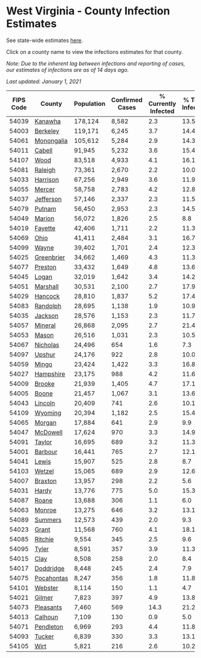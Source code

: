 # West Virginia - County Infection Estimates

See state-wide estimates [here](/infections/us-wv).

Click on a county name to view the infections estimates for that county.

*Note: Due to the inherent lag between infections and reporting of cases, our estimates of infections are as of 14 days ago.*

*Last updated: January 1, 2021*

|   FIPS Code |                   County |   Population |   Confirmed Cases |   % Currently Infected |   % Total Infected |
|-------------|--------------------------|--------------|-------------------|------------------------|--------------------|
|       54039 |       [Kanawha](kanawha) |      178,124 |             8,582 |                    2.3 |               13.5 |
|       54003 |     [Berkeley](berkeley) |      119,171 |             6,245 |                    3.7 |               14.4 |
|       54061 | [Monongalia](monongalia) |      105,612 |             5,284 |                    2.9 |               14.3 |
|       54011 |         [Cabell](cabell) |       91,945 |             5,232 |                    3.6 |               15.4 |
|       54107 |             [Wood](wood) |       83,518 |             4,933 |                    4.1 |               16.1 |
|       54081 |       [Raleigh](raleigh) |       73,361 |             2,670 |                    2.2 |               10.0 |
|       54033 |     [Harrison](harrison) |       67,256 |             2,949 |                    3.6 |               11.9 |
|       54055 |         [Mercer](mercer) |       58,758 |             2,783 |                    4.2 |               12.8 |
|       54037 |   [Jefferson](jefferson) |       57,146 |             2,337 |                    2.3 |               11.5 |
|       54079 |         [Putnam](putnam) |       56,450 |             2,953 |                    2.3 |               14.5 |
|       54049 |         [Marion](marion) |       56,072 |             1,826 |                    2.5 |                8.8 |
|       54019 |       [Fayette](fayette) |       42,406 |             1,711 |                    2.2 |               11.3 |
|       54069 |             [Ohio](ohio) |       41,411 |             2,484 |                    3.1 |               16.7 |
|       54099 |           [Wayne](wayne) |       39,402 |             1,701 |                    2.4 |               12.3 |
|       54025 | [Greenbrier](greenbrier) |       34,662 |             1,469 |                    4.3 |               11.3 |
|       54077 |       [Preston](preston) |       33,432 |             1,649 |                    4.8 |               13.6 |
|       54045 |           [Logan](logan) |       32,019 |             1,642 |                    3.4 |               14.2 |
|       54051 |     [Marshall](marshall) |       30,531 |             2,100 |                    2.7 |               17.9 |
|       54029 |       [Hancock](hancock) |       28,810 |             1,837 |                    5.2 |               17.4 |
|       54083 |     [Randolph](randolph) |       28,695 |             1,138 |                    1.9 |               10.9 |
|       54035 |       [Jackson](jackson) |       28,576 |             1,153 |                    2.3 |               11.7 |
|       54057 |       [Mineral](mineral) |       26,868 |             2,095 |                    2.7 |               21.4 |
|       54053 |           [Mason](mason) |       26,516 |             1,031 |                    2.3 |               10.5 |
|       54067 |     [Nicholas](nicholas) |       24,496 |               654 |                    1.6 |                7.3 |
|       54097 |         [Upshur](upshur) |       24,176 |               922 |                    2.8 |               10.0 |
|       54059 |           [Mingo](mingo) |       23,424 |             1,422 |                    3.3 |               16.8 |
|       54027 |   [Hampshire](hampshire) |       23,175 |               988 |                    4.2 |               11.6 |
|       54009 |         [Brooke](brooke) |       21,939 |             1,405 |                    4.7 |               17.1 |
|       54005 |           [Boone](boone) |       21,457 |             1,067 |                    3.1 |               13.6 |
|       54043 |       [Lincoln](lincoln) |       20,409 |               741 |                    2.6 |               10.1 |
|       54109 |       [Wyoming](wyoming) |       20,394 |             1,182 |                    2.5 |               15.4 |
|       54065 |         [Morgan](morgan) |       17,884 |               641 |                    2.9 |                9.9 |
|       54047 |     [McDowell](mcdowell) |       17,624 |               970 |                    3.3 |               14.9 |
|       54091 |         [Taylor](taylor) |       16,695 |               689 |                    3.2 |               11.3 |
|       54001 |       [Barbour](barbour) |       16,441 |               765 |                    2.7 |               12.1 |
|       54041 |           [Lewis](lewis) |       15,907 |               525 |                    2.8 |                8.7 |
|       54103 |         [Wetzel](wetzel) |       15,065 |               689 |                    2.9 |               12.6 |
|       54007 |       [Braxton](braxton) |       13,957 |               298 |                    2.2 |                5.6 |
|       54031 |           [Hardy](hardy) |       13,776 |               775 |                    5.0 |               15.3 |
|       54087 |           [Roane](roane) |       13,688 |               306 |                    1.1 |                6.0 |
|       54063 |         [Monroe](monroe) |       13,275 |               646 |                    3.2 |               13.1 |
|       54089 |       [Summers](summers) |       12,573 |               439 |                    2.0 |                9.3 |
|       54023 |           [Grant](grant) |       11,568 |               760 |                    4.1 |               18.1 |
|       54085 |       [Ritchie](ritchie) |        9,554 |               345 |                    2.5 |                9.6 |
|       54095 |           [Tyler](tyler) |        8,591 |               357 |                    3.9 |               11.3 |
|       54015 |             [Clay](clay) |        8,508 |               258 |                    2.0 |                8.4 |
|       54017 |   [Doddridge](doddridge) |        8,448 |               245 |                    2.4 |                7.9 |
|       54075 | [Pocahontas](pocahontas) |        8,247 |               356 |                    1.8 |               11.8 |
|       54101 |       [Webster](webster) |        8,114 |               150 |                    1.1 |                4.7 |
|       54021 |         [Gilmer](gilmer) |        7,823 |               397 |                    4.9 |               13.8 |
|       54073 |   [Pleasants](pleasants) |        7,460 |               569 |                   14.3 |               21.2 |
|       54013 |       [Calhoun](calhoun) |        7,109 |               130 |                    0.9 |                5.0 |
|       54071 |   [Pendleton](pendleton) |        6,969 |               293 |                    4.4 |               11.8 |
|       54093 |         [Tucker](tucker) |        6,839 |               330 |                    3.3 |               13.1 |
|       54105 |             [Wirt](wirt) |        5,821 |               216 |                    2.6 |               10.2 |